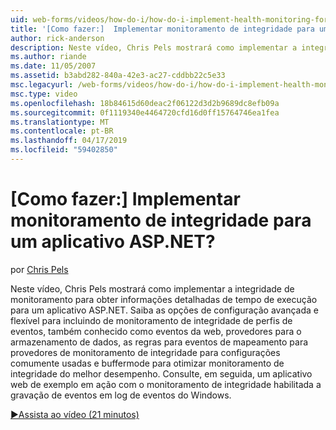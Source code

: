 ```yaml
---
uid: web-forms/videos/how-do-i/how-do-i-implement-health-monitoring-for-an-aspnet-application
title: '[Como fazer:]  Implementar monitoramento de integridade para um aplicativo ASP.NET? | Microsoft Docs'
author: rick-anderson
description: Neste vídeo, Chris Pels mostrará como implementar a integridade de monitoramento para obter informações detalhadas de tempo de execução para um aplicativo ASP.NET. Aprenda a poderosa e...
ms.author: riande
ms.date: 11/05/2007
ms.assetid: b3abd282-840a-42e3-ac27-cddbb22c5e33
msc.legacyurl: /web-forms/videos/how-do-i/how-do-i-implement-health-monitoring-for-an-aspnet-application
msc.type: video
ms.openlocfilehash: 18b84615d60deac2f06122d3d2b9689dc8efb09a
ms.sourcegitcommit: 0f1119340e4464720cfd16d0ff15764746ea1fea
ms.translationtype: MT
ms.contentlocale: pt-BR
ms.lasthandoff: 04/17/2019
ms.locfileid: "59402850"
---
```

# <a name="how-do-i--implement-health-monitoring-for-an-aspnet-application"></a>[Como fazer:]  Implementar monitoramento de integridade para um aplicativo ASP.NET?

por [Chris Pels](https://twitter.com/chrispels)

Neste vídeo, Chris Pels mostrará como implementar a integridade de monitoramento para obter informações detalhadas de tempo de execução para um aplicativo ASP.NET. Saiba as opções de configuração avançada e flexível para incluindo de monitoramento de integridade de perfis de eventos, também conhecido como eventos da web, provedores para o armazenamento de dados, as regras para eventos de mapeamento para provedores de monitoramento de integridade para configurações comumente usadas e buffermode para otimizar monitoramento de integridade do melhor desempenho. Consulte, em seguida, um aplicativo web de exemplo em ação com o monitoramento de integridade habilitada a gravação de eventos em log de eventos do Windows.

[&#9654;Assista ao vídeo (21 minutos)](https://channel9.msdn.com/Blogs/ASP-NET-Site-Videos/how-do-i-implement-health-monitoring-for-an-aspnet-application)

